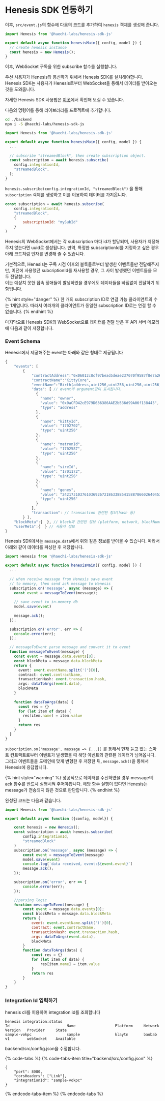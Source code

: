 # Henesis SDK 연동하기

이후,  `src/event.js`의 함수에 다음의 코드를 추가하여 `henesis` 객체를 생성해 줍니다.

```typescript
import Henesis from '@haechi-labs/henesis-sdk-js'

export default async function henesisMain({ config, model }) {
  // create henesis instance
  const henesis = new Henesis();
}
```

이후, WebSocket 구독을 위한 subscribe 함수를 실행합니다.

우선 사용자가 Henesis와 통신하기 위해서 Henesis SDK를 설치해야합니다. Henesis SDK는 사용자가 Henesis로부터 WebSocket을 통해서 데이터를 받아오는 것을 도와줍니다. 

자세한 Henesis SDK 사용법은 [이곳](https://github.com/HAECHI-LABS/henesis-sdk-js)에서 확인해 보실 수 있습니다.

다음의 명령어를 통해 라이브러리를 프로젝트에 추가합니다.

```bash
cd ./backend
npm i -S @haechi-labs/henesis-sdk-js
```

```typescript
import Henesis from '@haechi-labs/henesis-sdk-js'

export default async function henesisMain({ config, model }) {
  ...
  
  // subscribe "streamedBlock", then create subscription object.
  const subscription = await henesis.subscribe(
    config.integrationId,
    "streamedBlock",
  );
}
```

`henesis.subscribe(config.integrationId, "streamedBlock")` 을 통해 `subscription` 객체를 생성하고 이를 이용하여 데이터를 가져옵니다. 

```javascript
const subscription = await henesis.subscribe(
    config.integrationId,
    "streamedBlock",
    {
        subscriptionId: "mySubId"
    }
)
```

Henesis의 WebSocket에서는 각 subscription 마다 id가 할당되며, 사용자가 지정해주지 않는다면 uuid로 생성됩니다. 만약, 특정한 subscriptionId를 지정하고 싶은 경우 아래 코드처럼 인자를 변경해 줄 수 있습니다. 

기본적으로, Henesis는 구독 시점 이후의 블록들로부터 발생한 이벤트들만 전달해주지만, 이전에 사용했던 subcriptionId를 재사용할 경우, 그 사이 발생했던 이벤트들을 모두 전달합니다.  
이는 예상치 못한 접속 장애들이 발생하였을 경우에도 데이터들을 빠짐없이 전달하기 위함입니다.

{% hint style="danger" %}
한 개의 subscription ID로 연결 가능 클라이언트의 수는 1개입니다. 따라서 여러개의 클라이언트가 동일한 subscription ID로는 연결 할 수 없습니다.
{% endhint %}

마지막으로 Henesis SDK의 WebSocket으로 데이터를 전달 받은 후 API 서버 메모리에 다음과 같이 저장합니다.

### Event Schema

Henesis에서 제공해주는 event는 아래와 같은 형태로 제공됩니다

```javascript
{
    "events": [
        {
            "contractAddress":"0x06012c8cf97bead5deae237070f9587f8e7a266d",
            "contractName":"KittyCore",
            "eventName":"Birth(address,uint256,uint256,uint256,uint256)",
            "data": [ // event의 argument값이 표시됩니다.
              {
                "name": "owner",
                "value": "0x0aCFD42cE979D636386AAE2b536d99A06f138445",
                "type": "address"
              },
              {
                "name": "kittyId",
                "value": "1702702",
                "type": "uint256"
              },
              {
                "name": "matronId",
                "value": "1702587",
                "type": "uint256"
              },
              {
                "name": "sireId",
                "value": "1701172",
                "type": "uint256"
              },
              {
                "name": "genes",
                "value": "242173103761036926721863388541588786602640453556422932120028984341149153",
                "type": "uint256"
              }
            ],
            "transaction": // transaction 관련된 정보(hash 등)
        } ],
    "blockMeta":{  }, // block과 관련된 정보 (platform, network, blockNumber,header등)
    "userMeta":{  } // 사용자 정보
}
```

Henesis SDK에서는 `message.data`에서 위와 같은 정보를 받아볼 수 있습니다. 따라서 아래와 같이 데이터를 파싱한 후 저장합니다.

```typescript
import Henesis from '@haechi-labs/henesis-sdk-js'

export default async function henesisMain({ config, model }) {
  ...
  
  // when receive message from Henesis save event
  // to memory, then send ack message to Henesis
  subscription.on('message', async (message) => {
    const event = messageToEvent(message);
    
    // save event to in-memory db
    model.save(event)
    
    message.ack();
  });

  subscription.on('error', err => {
    console.error(err);
  });

  // messageToEvent parse message and convert it to event
  function messageToEvent(message) {
    const event = message.data.events[0];
    const blockMeta = message.data.blockMeta
    return {
      event: event.eventName.split('(')[0],
      contract: event.contractName,
      transactionHash: event.transaction.hash,
      args: dataToArgs(event.data),
      blockMeta
    }
    
    function dataToArgs(data) {
      const res = {}
      for (let item of data) {
        res[item.name] = item.value
      }
      return res
    }
  }
}
```

`subscription.on('message', message => {...})` 를 통해서 현재 듣고 있는 스마트 컨트랙트로부터 이벤트가 발생했을 때 해당 이벤트와 관련된 데이터가 넘어옵니다. 그리고 이벤트들을 도메인에 맞게 변형한 후 저장한 뒤, `message.ack()`을 통해서 Henesis에 응답합니다.

{% hint style="warning" %}
성공적으로 데이터를 수신하였을 경우 message의 ack 함수를 반드시 실행시켜 주어야합니다. 해당 함수 실행이 없다면 Henesis는 message가 전송되지 않은 것으로 판단합니다.
{% endhint %}

완성된 코드는 다음과 같습니다.

```javascript
import Henesis from '@haechi-labs/henesis-sdk-js'

export default async function ({config, model}) {

    const henesis = new Henesis();
    const subscription = await henesis.subscribe(
        config.integrationId,
        "streamedBlock"
    )
    subscription.on('message', async (message) => {
        const event = messageToEvent(message)
        model.save(event)
        console.log(`data received, event:${event.event}`)
        message.ack();
    });

    subscription.on('error', err => {
        console.error(err);
    });

    //parsing logic
    function messageToEvent(message) {
        const event = message.data.events[0];
        const blockMeta = message.data.blockMeta
        return {
            event: event.eventName.split('(')[0],
            contract: event.contractName,
            transactionHash: event.transaction.hash,
            args: dataToArgs(event.data),
            blockMeta
        }
        function dataToArgs(data) {
            const res = {}
            for (let item of data) {
                res[item.name] = item.value
            }
            return res
        }
    }
}
```

### Integration Id 입력하기

henesis cli를 이용하여 integration id를 조회합니다

```text
henesis integration:status
Id                          Name                  Platform     Network   Version   Provider     State          
sample-vokpc                sample                klaytn       baobab    v1        webSocket    Available      

```

backend/src/config.json을 수정합니다.

{% code-tabs %}
{% code-tabs-item title="backend/src/config.json" %}
```text
{
	"port": 8080,
	"corsHeaders": ["Link"],
	"integrationId": "sample-vokpc"
}

```
{% endcode-tabs-item %}
{% endcode-tabs %}

